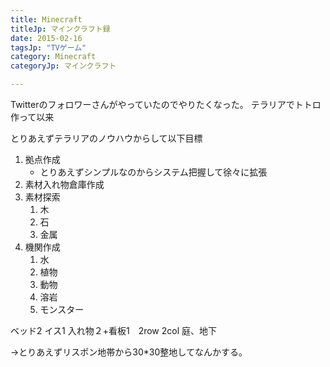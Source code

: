 ```yaml
---
title: Minecraft
titleJp: マインクラフト録
date: 2015-02-16
tagsJp: "TVゲーム"
category: Minecraft
categoryJp: マインクラフト

---
```


Twitterのフォロワーさんがやっていたのでやりたくなった。
テラリアでトトロ作って以来

とりあえずテラリアのノウハウからして以下目標


1. 拠点作成
	* とりあえずシンプルなのからシステム把握して徐々に拡張
1. 素材入れ物倉庫作成
1. 素材探索
	1. 木
	1. 石
	1. 金属
1. 機関作成
	1. 水
	1. 植物
	1. 動物
	1. 溶岩
	1. モンスター


ベッド2 イス1 
入れ物２+看板1　2row 2col
庭、地下

→とりあえずリスポン地帯から30*30整地してなんかする。